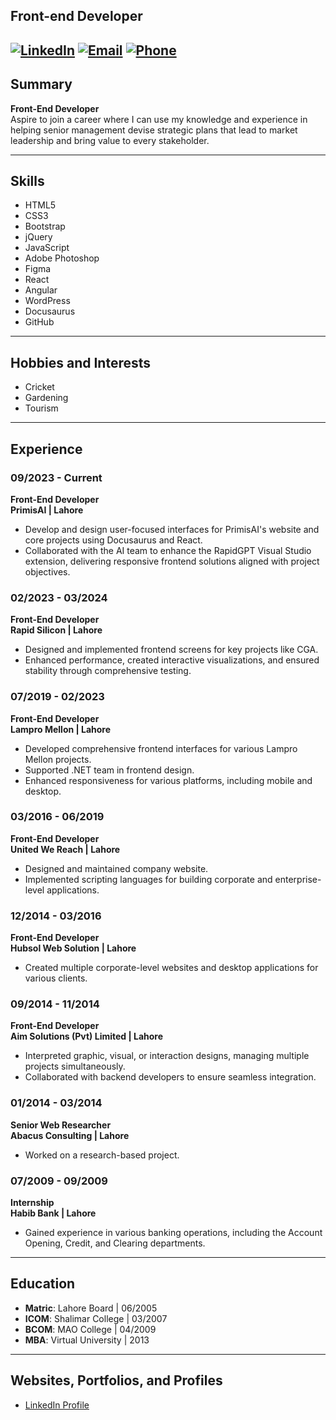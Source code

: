 ## Front-end Developer

[![LinkedIn](https://img.shields.io/badge/LinkedIn-Shoaib%20Ghori-0077B5?style=for-the-badge&logo=linkedin&logoColor=white)](https://www.linkedin.com/in/shoaibghori)
[![Email](https://img.shields.io/badge/Email-shoaib.developer1%40gmail.com-D14836?style=for-the-badge&logo=gmail&logoColor=white)](mailto:shoaib.developer1@gmail.com)
[![Phone](https://img.shields.io/badge/Phone-%2B92%20313%204210903-25D366?style=for-the-badge&logo=whatsapp&logoColor=white)](tel:+923134210903)
---

## Summary

**Front-End Developer**  
Aspire to join a career where I can use my knowledge and experience in helping senior management devise strategic plans that lead to market leadership and bring value to every stakeholder.

---

## Skills

- HTML5  
- CSS3  
- Bootstrap  
- jQuery  
- JavaScript  
- Adobe Photoshop  
- Figma  
- React  
- Angular  
- WordPress  
- Docusaurus  
- GitHub  

---

## Hobbies and Interests

- Cricket  
- Gardening  
- Tourism  

---

## Experience

### **09/2023 - Current**  
**Front-End Developer**  
**PrimisAI | Lahore**  
- Develop and design user-focused interfaces for PrimisAI's website and core projects using Docusaurus and React.  
- Collaborated with the AI team to enhance the RapidGPT Visual Studio extension, delivering responsive frontend solutions aligned with project objectives.

### **02/2023 - 03/2024**  
**Front-End Developer**  
**Rapid Silicon | Lahore**  
- Designed and implemented frontend screens for key projects like CGA.  
- Enhanced performance, created interactive visualizations, and ensured stability through comprehensive testing.

### **07/2019 - 02/2023**  
**Front-End Developer**  
**Lampro Mellon | Lahore**  
- Developed comprehensive frontend interfaces for various Lampro Mellon projects.  
- Supported .NET team in frontend design.  
- Enhanced responsiveness for various platforms, including mobile and desktop.

### **03/2016 - 06/2019**  
**Front-End Developer**  
**United We Reach | Lahore**  
- Designed and maintained company website.  
- Implemented scripting languages for building corporate and enterprise-level applications.

### **12/2014 - 03/2016**  
**Front-End Developer**  
**Hubsol Web Solution | Lahore**  
- Created multiple corporate-level websites and desktop applications for various clients.

### **09/2014 - 11/2014**  
**Front-End Developer**  
**Aim Solutions (Pvt) Limited | Lahore**  
- Interpreted graphic, visual, or interaction designs, managing multiple projects simultaneously.  
- Collaborated with backend developers to ensure seamless integration.

### **01/2014 - 03/2014**  
**Senior Web Researcher**  
**Abacus Consulting | Lahore**  
- Worked on a research-based project.

### **07/2009 - 09/2009**  
**Internship**  
**Habib Bank | Lahore**  
- Gained experience in various banking operations, including the Account Opening, Credit, and Clearing departments.

---

## Education

- **Matric**: Lahore Board | 06/2005  
- **ICOM**: Shalimar College | 03/2007  
- **BCOM**: MAO College | 04/2009  
- **MBA**: Virtual University | 2013  

---

## Websites, Portfolios, and Profiles

- [LinkedIn Profile](https://www.linkedin.com/in/shoaibghori)
